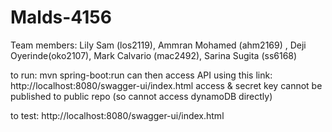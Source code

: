 # Malds-4156
Team members: Lily Sam (los2119), Ammran Mohamed (ahm2169) , Deji Oyerinde(oko2107), Mark Calvario (mac2492), Sarina Sugita (ss6168)

to run:
mvn spring-boot:run
can then access API using this link:
http://localhost:8080/swagger-ui/index.html
access & secret key cannot be published to public repo (so cannot access dynamoDB directly) 

to test:
http://localhost:8080/swagger-ui/index.html



